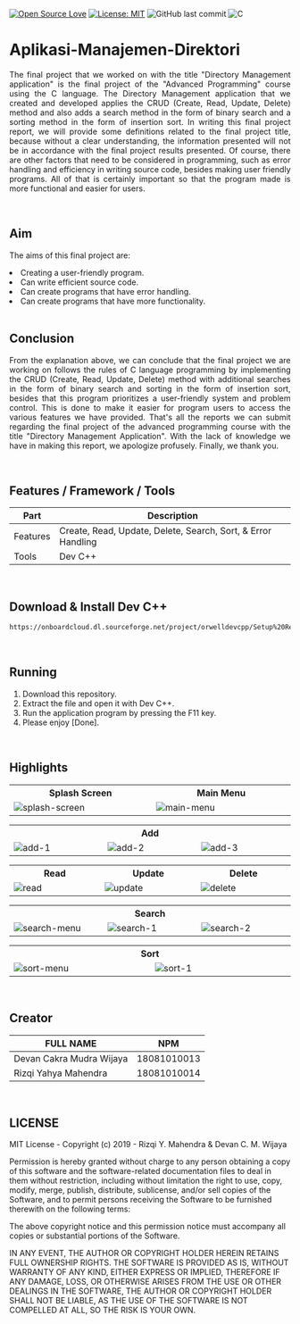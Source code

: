 [![Open Source Love](https://badges.frapsoft.com/os/v1/open-source.svg?style=flat)](https://github.com/ellerbrock/open-source-badges/)
[![License: MIT](https://img.shields.io/badge/License-MIT-green.svg)](https://opensource.org/licenses/MIT)
![GitHub last commit](https://img.shields.io/github/last-commit/yahyamahen/FP-Pemrograman-Lanjut)
![C](https://img.shields.io/badge/c%20-%2300599C.svg?&logo=c&logoColor=white)

# Aplikasi-Manajemen-Direktori
<p align="justify">
	The final project that we worked on with the title "Directory Management application" is the final project of the "Advanced Programming" course using the C language. The Directory Management application that we created and developed applies the CRUD (Create, Read, Update, Delete) method and also adds a search method in the form of binary search and a sorting method in the form of insertion sort. In writing this final project report, we will provide some definitions related to the final project title, because without a clear understanding, the information presented will not be in accordance with the final project results presented. Of course, there are other factors that need to be considered in programming, such as error handling and efficiency in writing source code, besides making user friendly programs. All of that is certainly important so that the program made is more functional and easier for users. 
</p>
<br>

## Aim
<p>The aims of this final project are:</p>
	<li>Creating a user-friendly program.</li>
	<li>Can write efficient source code.</li>
	<li>Can create programs that have error handling.</li>
	<li>Can create programs that have more functionality.</li>

<br>

## Conclusion
<p align="justify">
	From the explanation above, we can conclude that the final project we are working on follows the rules of C language programming by implementing the CRUD (Create, Read, Update, Delete) method with additional searches in the form of binary search and sorting in the form of insertion sort, besides that this program prioritizes a user-friendly system and problem control. This is done to make it easier for program users to access the various features we have provided. That's all the reports we can submit regarding the final project of the advanced programming course with the title "Directory Management Application". With the lack of knowledge we have in making this report, we apologize profusely. Finally, we thank you.
</p>

<br>

## Features / Framework / Tools
| Part | Description |
| --- | --- |
| Features | Create, Read, Update, Delete, Search, Sort, & Error Handling |
| Tools | Dev C++ |

<br>

## Download & Install Dev C++
```bash
https://onboardcloud.dl.sourceforge.net/project/orwelldevcpp/Setup%20Releases/Dev-Cpp%205.11%20TDM-GCC%204.9.2%20Setup.exe
```

<br>

## Running
1. Download this repository.<br>
2. Extract the file and open it with Dev C++.<br>
3. Run the application program by pressing the F11 key.<br>
4. Please enjoy [Done].

<br>

## Highlights
<table>
<tr>
<th width="420">Splash Screen</th>
<th width="420">Main Menu</th>
</tr>
<tr>
<td><img src="https://github.com/yahyamahen/FP-Pemrograman-Lanjut/assets/54527592/8e40f780-5b1e-4b59-a609-d7c407048f92" alt="splash-screen"></td>
<td><img src="https://github.com/yahyamahen/FP-Pemrograman-Lanjut/assets/54527592/50ce28a6-e827-4751-ae20-fa9e0bbe60fe" alt="main-menu"></td>
</tr>
</table>
<table>
<tr>
<th colspan="3">Add</th>
</tr>
<tr>
<td width="280"><img src="https://github.com/yahyamahen/FP-Pemrograman-Lanjut/assets/54527592/f7a9c47a-5d1c-422a-959d-4ec833466874" alt="add-1"></td>
<td width="280"><img src="https://github.com/yahyamahen/FP-Pemrograman-Lanjut/assets/54527592/1a7b8e9f-8de5-42e2-9b16-27545e951c1c" alt="add-2"></td>
<td width="280"><img src="https://github.com/yahyamahen/FP-Pemrograman-Lanjut/assets/54527592/5cb88617-bbc5-411b-ace0-0210816452c1" alt="add-3"></td>
</tr>
</table>
<table>
<tr>
<th width="280">Read</th>
<th width="280">Update</th>
<th width="280">Delete</th>
</tr>
<tr>
<td><img src="https://github.com/yahyamahen/FP-Pemrograman-Lanjut/assets/54527592/9044d453-0cb1-47be-89d5-d03becbb2de0" alt="read"></td>
<td><img src="https://github.com/yahyamahen/FP-Pemrograman-Lanjut/assets/54527592/e12b449a-86d4-4112-be49-b20c1cdf4a38" alt="update"></td>
<td><img src="https://github.com/yahyamahen/FP-Pemrograman-Lanjut/assets/54527592/7be21983-f05b-41b0-92c5-ec0ccbd580ee" alt="delete"></td>
</tr>
</table>
<table>
<tr>
<th colspan="3">Search</th>
</tr>
<tr>
<td width="280"><img src="https://github.com/yahyamahen/FP-Pemrograman-Lanjut/assets/54527592/2531ebbd-ffdc-4117-ad6b-923e536767ed" alt="search-menu"></td>
<td width="280"><img src="https://github.com/yahyamahen/FP-Pemrograman-Lanjut/assets/54527592/90fd35c4-8dfb-4db0-aa22-575f5b903820" alt="search-1"></td>
<td width="280"><img src="https://github.com/yahyamahen/FP-Pemrograman-Lanjut/assets/54527592/b8f054bd-639b-45ac-a17f-826b31a42e9e" alt="search-2"></td>
</tr>
</table>
<table>
<tr>
<th colspan="2">Sort</th>
</tr>
<tr>
<td width="420"><img src="https://github.com/yahyamahen/FP-Pemrograman-Lanjut/assets/54527592/25ff6f97-dabc-4ddb-a9ce-5c878f916e17" alt="sort-menu"></td>
<td width="420"><img src="https://github.com/yahyamahen/FP-Pemrograman-Lanjut/assets/54527592/3d53ef50-2acb-4037-90c9-7efa5773d9d8" alt="sort-1"></td>
</tr>
</table>

<br>

## Creator
| FULL NAME | NPM |
| --- | --- |
| Devan Cakra Mudra Wijaya | 18081010013 |
| Rizqi Yahya Mahendra | 18081010014 |

<br>

## LICENSE
MIT License - Copyright (c) 2019 - Rizqi Y. Mahendra & Devan C. M. Wijaya

Permission is hereby granted without charge to any person obtaining a copy of this software and the software-related documentation files to deal in them without restriction, including without limitation the right to use, copy, modify, merge, publish, distribute, sublicense, and/or sell copies of the Software, and to permit persons receiving the Software to be furnished therewith on the following terms:

The above copyright notice and this permission notice must accompany all copies or substantial portions of the Software.

IN ANY EVENT, THE AUTHOR OR COPYRIGHT HOLDER HEREIN RETAINS FULL OWNERSHIP RIGHTS. THE SOFTWARE IS PROVIDED AS IS, WITHOUT WARRANTY OF ANY KIND, EITHER EXPRESS OR IMPLIED, THEREFORE IF ANY DAMAGE, LOSS, OR OTHERWISE ARISES FROM THE USE OR OTHER DEALINGS IN THE SOFTWARE, THE AUTHOR OR COPYRIGHT HOLDER SHALL NOT BE LIABLE, AS THE USE OF THE SOFTWARE IS NOT COMPELLED AT ALL, SO THE RISK IS YOUR OWN.
